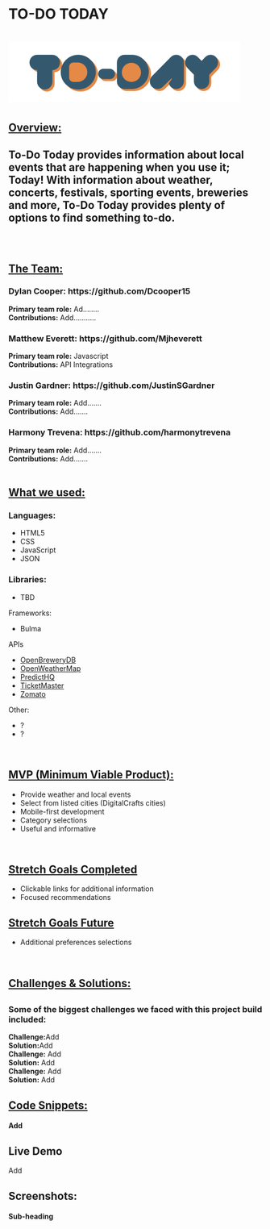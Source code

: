 <h1>TO-DO TODAY<h1>

<img src="images/To-Do_Today_Logo.png">

<h2><u>Overview:</u><h2>
<p>To-Do Today provides information about local events that are happening when you use it; Today! With information about weather, concerts, festivals, sporting events, breweries and more, To-Do Today provides plenty of options to find something to-do.</p>

</br>

<h2><u>The Team:</u></h2>

<h3>Dylan Cooper: https://github.com/Dcooper15</h3>
<b>Primary team role:</b> Ad........
</br>
<b>Contributions:</b> Add...........

<h3>Matthew Everett: https://github.com/Mjheverett</h3>
<b>Primary team role:</b> Javascript
</br>
<b>Contributions:</b> API Integrations

<h3>Justin Gardner: https://github.com/JustinSGardner</h3>
<b>Primary team role:</b> Add.......
</br>
<b>Contributions:</b> Add.......

<h3>Harmony Trevena: https://github.com/harmonytrevena</h3>
<b>Primary team role:</b> Add.......
</br>
<b>Contributions:</b> Add.......

</br>
</br>
<h2><u>What we used:</u></h3>
<h3>Languages:</h3>
<ul>
    <li>HTML5</li>
    <li>CSS</li>
    <li>JavaScript</li>
    <li>JSON</li>
</ul>

<h3>Libraries:</h3>
<ul>
    <li>TBD</li>
</ul

<h3>Frameworks:</h3>
<ul>
    <li>Bulma</li>
</ul

<h3>APIs</h3>
<ul>
    <li><a href="https://www.openbrewerydb.org/">OpenBreweryDB</a></li>
    <li><a href="https://openweathermap.org/">OpenWeatherMap</a></li>
    <li><a href="https://www.predicthq.com/">PredictHQ</a></li>
    <li><a href="https://developer.ticketmaster.com/">TicketMaster</a></li>
    <li><a href="https://developers.zomato.com/">Zomato</a></li>
</ul

<h3>Other:</h3>
<ul>
    <li>?</li>
    <li>?</li>
</ul>

</br>

<h2><u>MVP (Minimum Viable Product):</u></h2>
<ul>
    <li>Provide weather and local events</li>
    <li>Select from listed cities (DigitalCrafts cities)</li>
    <li>Mobile-first development</li>
    <li>Category selections</li>
    <li>Useful and informative</li>
</ul>

</br>

<h2><u>Stretch Goals Completed</u></h2>
<ul>
    <li>Clickable links for additional information</li>
    <li>Focused recommendations</li>
</ul>

<h2><u>Stretch Goals Future</u></h2>
<ul>
    <li>Additional preferences selections</li>
</ul>

</br>

<h2><u>Challenges & Solutions:</u><h2>
<h3>Some of the biggest challenges we faced with this project build included:</h2>

<b>Challenge:</b>Add</br>
<b>Solution:</b>Add</br>
<b>Challenge:</b> Add </br>
<b>Solution:</b> Add</br>
<b>Challenge:</b> Add </br>
<b>Solution:</b> Add </br>

<h2><u>Code Snippets:</u></h2>

<h4>Add</h4>


<h2>Live Demo</h2>
Add
</br>

<h2>Screenshots:</h2>

<h4>Sub-heading</h4>


       
